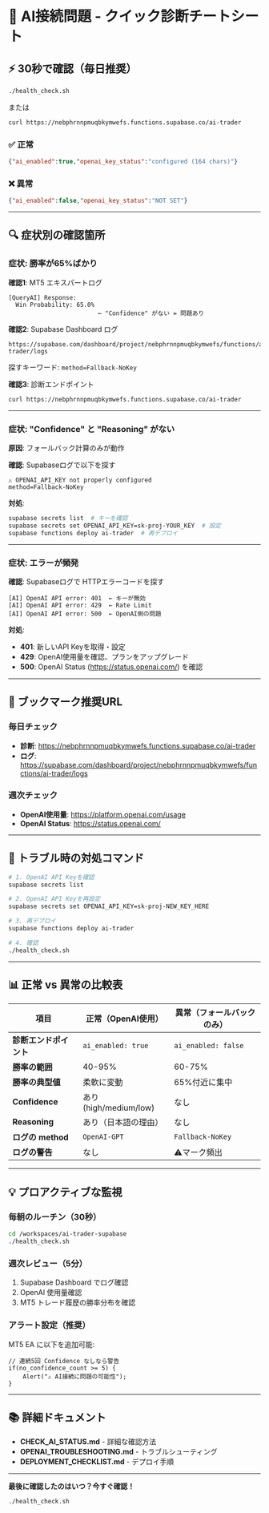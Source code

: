 # 🚨 AI接続問題 - クイック診断チートシート

## ⚡ 30秒で確認（毎日推奨）

```bash
./health_check.sh
```

または

```bash
curl https://nebphrnnpmuqbkymwefs.functions.supabase.co/ai-trader
```

### ✅ 正常
```json
{"ai_enabled":true,"openai_key_status":"configured (164 chars)"}
```

### ❌ 異常
```json
{"ai_enabled":false,"openai_key_status":"NOT SET"}
```

---

## 🔍 症状別の確認箇所

### 症状: 勝率が65%ばかり

**確認1**: MT5 エキスパートログ
```
[QueryAI] Response:
  Win Probability: 65.0%
                         ← "Confidence" がない = 問題あり
```

**確認2**: Supabase Dashboard ログ
```
https://supabase.com/dashboard/project/nebphrnnpmuqbkymwefs/functions/ai-trader/logs
```
探すキーワード: `method=Fallback-NoKey`

**確認3**: 診断エンドポイント
```bash
curl https://nebphrnnpmuqbkymwefs.functions.supabase.co/ai-trader
```

---

### 症状: "Confidence" と "Reasoning" がない

**原因**: フォールバック計算のみが動作

**確認**: Supabaseログで以下を探す
```
⚠️ OPENAI_API_KEY not properly configured
method=Fallback-NoKey
```

**対処**:
```bash
supabase secrets list  # キーを確認
supabase secrets set OPENAI_API_KEY=sk-proj-YOUR_KEY  # 設定
supabase functions deploy ai-trader  # 再デプロイ
```

---

### 症状: エラーが頻発

**確認**: Supabaseログで HTTPエラーコードを探す
```
[AI] OpenAI API error: 401  ← キーが無効
[AI] OpenAI API error: 429  ← Rate Limit
[AI] OpenAI API error: 500  ← OpenAI側の問題
```

**対処**:
- **401**: 新しいAPI Keyを取得・設定
- **429**: OpenAI使用量を確認、プランをアップグレード
- **500**: OpenAI Status (https://status.openai.com/) を確認

---

## 📱 ブックマーク推奨URL

### 毎日チェック
- **診断**: https://nebphrnnpmuqbkymwefs.functions.supabase.co/ai-trader
- **ログ**: https://supabase.com/dashboard/project/nebphrnnpmuqbkymwefs/functions/ai-trader/logs

### 週次チェック
- **OpenAI使用量**: https://platform.openai.com/usage
- **OpenAI Status**: https://status.openai.com/

---

## 🔧 トラブル時の対処コマンド

```bash
# 1. OpenAI API Keyを確認
supabase secrets list

# 2. OpenAI API Keyを再設定
supabase secrets set OPENAI_API_KEY=sk-proj-NEW_KEY_HERE

# 3. 再デプロイ
supabase functions deploy ai-trader

# 4. 確認
./health_check.sh
```

---

## 📊 正常 vs 異常の比較表

| 項目 | 正常（OpenAI使用） | 異常（フォールバックのみ） |
|------|-------------------|-------------------------|
| **診断エンドポイント** | `ai_enabled: true` | `ai_enabled: false` |
| **勝率の範囲** | 40-95% | 60-75% |
| **勝率の典型値** | 柔軟に変動 | 65%付近に集中 |
| **Confidence** | あり (high/medium/low) | なし |
| **Reasoning** | あり（日本語の理由） | なし |
| **ログの method** | `OpenAI-GPT` | `Fallback-NoKey` |
| **ログの警告** | なし | ⚠️マーク頻出 |

---

## 💡 プロアクティブな監視

### 毎朝のルーチン（30秒）
```bash
cd /workspaces/ai-trader-supabase
./health_check.sh
```

### 週次レビュー（5分）
1. Supabase Dashboard でログ確認
2. OpenAI 使用量確認
3. MT5 トレード履歴の勝率分布を確認

### アラート設定（推奨）
MT5 EA に以下を追加可能:
```mql5
// 連続5回 Confidence なしなら警告
if(no_confidence_count >= 5) {
    Alert("⚠️ AI接続に問題の可能性");
}
```

---

## 📚 詳細ドキュメント

- **CHECK_AI_STATUS.md** - 詳細な確認方法
- **OPENAI_TROUBLESHOOTING.md** - トラブルシューティング
- **DEPLOYMENT_CHECKLIST.md** - デプロイ手順

---

**最後に確認したのはいつ？今すぐ確認！**
```bash
./health_check.sh
```

